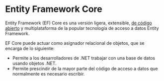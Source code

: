 # Entity Framework Core

Entity Framework (EF) Core es una versión ligera, extensible, [de código abierto](https://github.com/dotnet/efcore) y multiplataforma de la popular tecnología de acceso a datos Entity Framework.

EF Core puede actuar como asignador relacional de objetos, que se encarga de lo siguiente:

* Permite a los desarrolladores de .NET trabajar con una base de datos usando objetos .NET.
* Permite prescindir de la mayor parte del código de acceso a datos que normalmente es necesario escribir.
